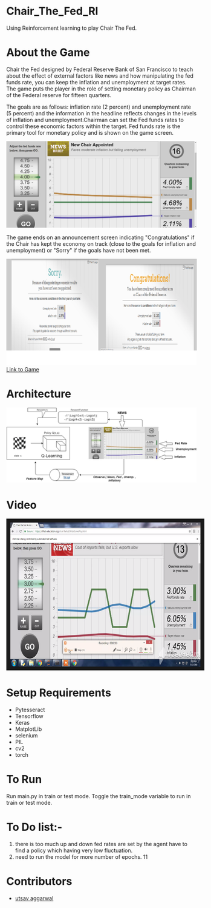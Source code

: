 # Chair_The_Fed_Rl

Using Reinforcement learning to play Chair The Fed.

# About the Game
Chair the Fed designed by Federal Reserve Bank of San Francisco to teach about the effect of external factors like news and how manipulating the fed funds rate, you can keep the inflation and unemployment at target rates. The game puts the player in the role of setting monetary policy as Chairman of the Federal reserve for fifteen quarters. 

The goals are as follows: inflation rate (2 percent) and unemployment rate (5 percent) and the information in the headline reflects changes in the levels of inflation and unemployment.Chairman can set the Fed funds rates to control these economic factors within the target. Fed funds rate is the primary tool for monetary policy and is shown on the game screen.

![alt text](https://github.com/lucky630/Chair_The_Fed_Rl/blob/master/record/hh0.PNG)

The game ends on an announcement screen indicating "Congratulations" if the Chair has kept the economy on track (close to the goals for inflation and unemployment) or "Sorry" if the goals have not been met.

![alt text](https://github.com/lucky630/Chair_The_Fed_Rl/blob/master/record/both.png)
[Link to Game](https://sffed-education.org/chairthefed/WebGamePlay.html)

# Architecture

![alt text](https://github.com/lucky630/Chair_The_Fed_Rl/blob/master/record/arch_diag.jpg)

# Video

<a href="https://youtu.be/vDVLj1d361A" target="_blank"><img src="https://github.com/lucky630/Chair_The_Fed_Rl/blob/master/record/front.png" 
alt="IMAGE ALT TEXT HERE" width="640" height="380" border="10" /></a>


# Setup Requirements
- Pytesseract
- Tensorflow
- Keras
- MatplotLib
- selenium
- PIL
- cv2
- torch

# To Run
Run main.py in train or test mode. Toggle the train_mode variable to run in train or test mode.

# To Do list:-
1. there is too much up and down fed rates are set by the agent have to find a policy which having very low fluctuation.
2. need to run the model for more number of epochs.
11
# Contributors
- [utsav aggarwal](https://github.com/utsav1)
